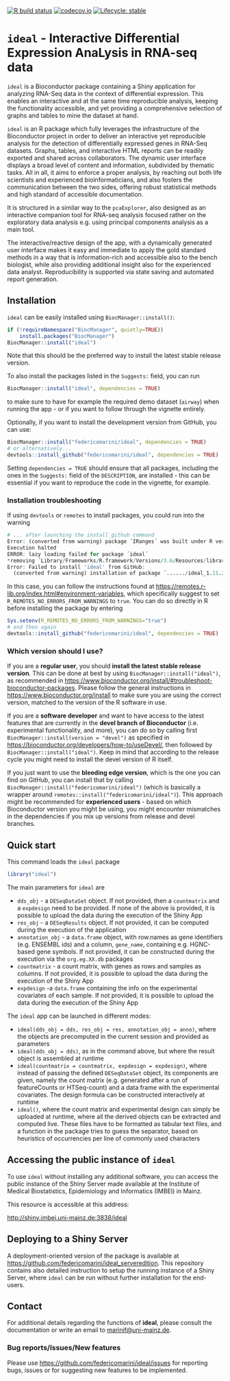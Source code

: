 
[![R build status](https://github.com/federicomarini/ideal/workflows/R-CMD-check/badge.svg)](https://github.com/federicomarini/ideal/actions)
[![codecov.io](https://codecov.io/github/federicomarini/ideal/coverage.svg?branch=master)](https://codecov.io/github/federicomarini/ideal?branch=master)
[![Lifecycle: stable](https://img.shields.io/badge/lifecycle-stable-brightgreen.svg)](https://www.tidyverse.org/lifecycle/#stable)

# `ideal` - Interactive Differential Expression AnaLysis in RNA-seq data

`ideal` is a Bioconductor package containing a Shiny application for analyzing RNA-Seq data in the context of differential expression. 
This enables an interactive and at the same time reproducible analysis, keeping the functionality accessible, and yet providing a comprehensive selection of graphs and tables to mine the dataset at hand.

`ideal` is an R package which fully leverages the infrastructure of the Bioconductor project in order to deliver an interactive yet reproducible analysis for the detection of differentially expressed genes in RNA-Seq datasets. 
Graphs, tables, and interactive HTML reports can be readily exported and shared across collaborators. 
The dynamic user interface displays a broad level of content and information, subdivided by thematic tasks. 
All in all, it aims to enforce a proper analysis, by reaching out both life scientists and experienced bioinformaticians, and also fosters the communication between the two sides, offering robust statistical methods and high standard of accessible documentation.

It is structured in a similar way to the `pcaExplorer`, also designed  as an interactive companion tool for RNA-seq analysis focused rather on the exploratory data analysis e.g. using principal components analysis as a main tool.

The interactive/reactive design of the app, with a dynamically generated user interface makes it easy and immediate to apply the gold standard methods in a way that is information-rich and accessible also to the bench biologist, while also providing additional insight also for the experienced data analyst. 
Reproducibility is supported via state saving and automated report generation.

## Installation

`ideal` can be easily installed using `BiocManager::install()`:

``` r
if (!requireNamespace("BiocManager", quietly=TRUE))
    install.packages("BiocManager")
BiocManager::install("ideal")
```

Note that this should be the preferred way to install the latest stable release version.

To also install the packages listed in the `Suggests:` field, you can run

``` r
BiocManager::install("ideal", dependencies = TRUE)
```

to make sure to have for example the required demo dataset (`airway`) when running the app - or if you want to follow through the vignette entirely.

Optionally, if you want to install the development version from GitHub, you can use:

``` r
BiocManager::install("federicomarini/ideal", dependencies = TRUE)
# or alternatively...
devtools::install_github("federicomarini/ideal", dependencies = TRUE)
```

Setting `dependencies = TRUE` should ensure that all packages, including the ones in the `Suggests:` field of the `DESCRIPTION`, are installed - this can be essential if you want to reproduce the code in the vignette, for example.

### Installation troubleshooting

If using `devtools` or `remotes` to install packages, you could run into the warning

``` r
# ... after launching the install_github command
Error: (converted from warning) package ´IRanges´ was built under R version 3.6.2
Execution halted
ERROR: lazy loading failed for package ´ideal´
*removing ´Library/Frameworks/R.framework/Versions/3.6/Resources/library/ideal´
Error: Failed to install 'ideal' from GitHub:
  (converted from warning) installation of package ´....../ideal_1.11.2.tar.gz´ had non zero exit status
```

In this case, you can follow the instructions found at https://remotes.r-lib.org/index.html#environment-variables, which specifically suggest to set `R_REMOTES_NO_ERRORS_FROM_WARNINGS` to `true`. You can do so directly in R before installing the package by entering

``` r
Sys.setenv(R_REMOTES_NO_ERRORS_FROM_WARNINGS="true")
# and then again
devtools::install_github("federicomarini/ideal", dependencies = TRUE)
```

### Which version should I use?

If you are a **regular user**, you should **install the latest stable release version**. 
This can be done at best by using `BiocManager::install("ideal")`, as recommended in https://www.bioconductor.org/install/#troubleshoot-bioconductor-packages.
Please follow the general instructions in https://www.bioconductor.org/install to make sure you are using the correct version, matched to the version of the R software in use.

If you are a **software developer** and want to have access to the latest features that are currently in the **devel branch of Bioconductor** (i.e. experimental functionality, and more), you can do so by calling first `BiocManager::install(version = "devel")` as specified in https://bioconductor.org/developers/how-to/useDevel/, then followed by `BiocManager::install("ideal")`.
Keep in mind that according to the release cycle you might need to install the devel version of R itself.

If you just want to use the **bleeding edge version**, which is the one you can find on GitHub, you can install that by calling `BiocManager::install("federicomarini/ideal")` (which is basically a wrapper around `remotes::install("federicomarini/ideal")`).
This approach might be recommended for **experienced users** - based on which Bioconductor version you might be using, you might encounter mismatches in the dependencies if you mix up versions from release and devel branches.

## Quick start

This command loads the `ideal` package

``` r
library("ideal")
```

The main parameters for `ideal` are

- `dds_obj` - a `DESeqDataSet` object. If not provided, then a `countmatrix` and a 
`expdesign` need to be provided. If none of the above is provided, it is possible
to upload the data during the execution of the Shiny App
- `res_obj` -  a `DESeqResults` object. If not provided, it can be computed during
the execution of the application
- `annotation_obj` - a `data.frame` object, with row.names as gene identifiers 
(e.g. ENSEMBL ids) and a column, `gene_name`, containing e.g. HGNC-based gene
symbols. If not provided, it can be constructed during the execution via the 
`org.eg.XX.db` packages
- `countmatrix` - a count matrix, with genes as rows and samples as columns.
If not provided, it is possible to upload the data during the execution of
the Shiny App
- `expdesign` -a `data.frame` containing the info on the experimental covariates
of each sample. If not provided, it is possible to upload the data during the
execution of the Shiny App

The `ideal` app can be launched in different modes:

- `ideal(dds_obj = dds, res_obj = res, annotation_obj = anno)`, where the objects 
are precomputed in the current session and provided as parameters
- `ideal(dds_obj = dds)`, as in the command above, but where the result object is
assembled at runtime 
- `ideal(countmatrix = countmatrix, expdesign = expdesign)`, where instead of 
passing the defined `DESeqDataSet` object, its components are given, namely the 
count matrix (e.g. generated after a run of featureCounts or HTSeq-count) and a 
data frame with the experimental covariates. The design formula can be constructed
interactively at runtime
- `ideal()`, where the count matrix and experimental design can simply be uploaded
at runtime, where all the derived objects can be extracted and computed live. These 
files have to be formatted as tabular text files, and a function in the package 
tries to guess the separator, based on heuristics of occurrencies per line of 
commonly used characters

## Accessing the public instance of `ideal` 

To use `ideal` without installing any additional software, you can 
access the public instance of the Shiny Server made available at the Institute of 
Medical Biostatistics, Epidemiology and Informatics (IMBEI) in Mainz.

This resource is accessible at this address: 

http://shiny.imbei.uni-mainz.de:3838/ideal

## Deploying to a Shiny Server

A deployment-oriented version of the package is available at 
https://github.com/federicomarini/ideal_serveredition. This repository contains also
detailed instruction to setup the running instance of a Shiny Server, where `ideal` 
can be run without further installation for the end-users.


## Contact

For additional details regarding the functions of **ideal**, please consult the documentation or 
write an email to marinif@uni-mainz.de. 

### Bug reports/Issues/New features

Please use https://github.com/federicomarini/ideal/issues for reporting bugs, issues or for 
suggesting new features to be implemented.
